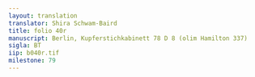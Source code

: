 ```yaml
---
layout: translation
translator: Shira Schwam-Baird
title: folio 40r
manuscript: Berlin, Kupferstichkabinett 78 D 8 (olim Hamilton 337)
sigla: BT
iip: b040r.tif
milestone: 79
---
```

